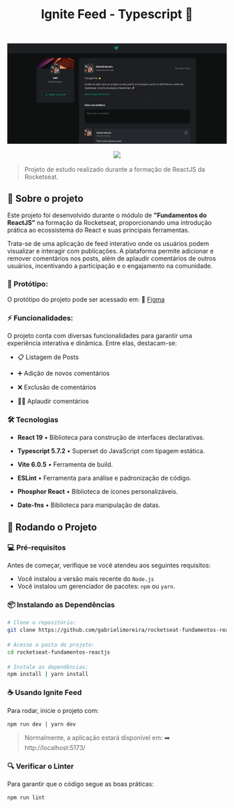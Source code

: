 <h1 align="center">Ignite Feed - Typescript 🚀</h1>
<br>

<p align="center">
    <img src="./src/assets/ignite-feed.gif">
</p>
<p align="center">
    <img src="https://img.shields.io/badge/STATUS-Concluído-00875f?style=flat-square">
</p>

> Projeto de estudo realizado durante a formação de ReactJS da Rocketseat.


## 📌 Sobre o projeto

Este projeto foi desenvolvido durante o módulo de **"Fundamentos do ReactJS"** na formação da Rocketseat, proporcionando uma introdução prática ao ecossistema do React e suas principais ferramentas.

Trata-se de uma aplicação de feed interativo onde os usuários podem visualizar e interagir com publicações. A plataforma permite adicionar e remover comentários nos posts, além de aplaudir comentários de outros usuários, incentivando a participação e o engajamento na comunidade.



### 🎨 Protótipo:

O protótipo do projeto pode ser acessado em: 🔗 <a href="https://www.figma.com/design/3vmiSNfnP0qPCmsa9unorB/Ignite-Feed?m=auto&t=IhgECG6PM4gsnGRq-6" target="_blank">Figma</a>



### ⚡ Funcionalidades:

O projeto conta com diversas funcionalidades para garantir uma experiência interativa e dinâmica. Entre elas, destacam-se:

- 📋 Listagem de Posts

- ➕ Adição de novos comentários

- ❌ Exclusão de comentários

- 👏🏻 Aplaudir comentários



### 🛠️ Tecnologias

- **React 19** • Biblioteca para construção de interfaces declarativas.

- **Typescript 5.7.2** • Superset do JavaScript com tipagem estática.

- **Vite 6.0.5** • Ferramenta de build.

- **ESLint** • Ferramenta para análise e padronização de código.

- **Phosphor React** • Biblioteca de ícones personalizáveis.

- **Date-fns** • Biblioteca para manipulação de datas.





## 🚀 Rodando o Projeto

### 💻 Pré-requisitos

Antes de começar, verifique se você atendeu aos seguintes requisitos:

- Você instalou a versão mais recente do `Node.js`
- Você instalou um gerenciador de pacotes: `npm` ou `yarn`.

### 📦 Instalando as Dependências

```bash
# Clone o repositório:
git clone https://github.com/gabrielimoreira/rocketseat-fundamentos-reactjs.git

# Acesse a pasta do projeto:
cd rocketseat-fundamentos-reactjs

# Instale as dependências:
npm install | yarn install
```

### ☕ Usando Ignite Feed

Para rodar, inicie o projeto com:

```
npm run dev | yarn dev
```

> Normalmente, a aplicação estará disponível em: ➡️ http://localhost:5173/

### 🔍 Verificar o Linter

Para garantir que o código segue as boas práticas:

```
npm run lint
```
